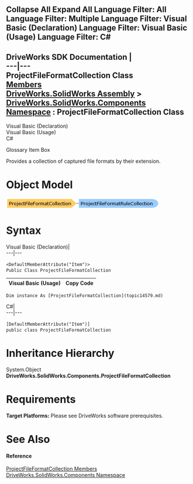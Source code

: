 Collapse All Expand All Language Filter: All  Language Filter: Multiple  Language Filter: Visual Basic (Declaration) Language Filter: Visual Basic (Usage) Language Filter: C#  
---  
DriveWorks SDK Documentation  |   
---|---  
ProjectFileFormatCollection Class   
[Members](topic14580.md)   
[DriveWorks.SolidWorks Assembly](topic13342.md) > [DriveWorks.SolidWorks.Components Namespace](topic13925.md) : ProjectFileFormatCollection Class  
---  
  
Visual Basic (Declaration)    
Visual Basic (Usage)    
C# 

Glossary Item Box

Provides a collection of captured file formats by their extension. 

# Object Model

![](dotnetdiagramimages/image817.png)

# Syntax

Visual Basic (Declaration)|   
---|---  
      
    
    <DefaultMemberAttribute("Item")>
    Public Class ProjectFileFormatCollection   
  
Visual Basic (Usage)| Copy Code  
---|---  
      
    
    Dim instance As [ProjectFileFormatCollection](topic14579.md)  
  
C#|   
---|---  
      
    
    [DefaultMemberAttribute("Item")]
    public class ProjectFileFormatCollection   
  
# Inheritance Hierarchy

System.Object  
**DriveWorks.SolidWorks.Components.ProjectFileFormatCollection**  


# Requirements

**Target Platforms:** Please see DriveWorks software prerequisites.

# See Also

#### Reference

[ProjectFileFormatCollection Members](topic14580.md)   
[DriveWorks.SolidWorks.Components Namespace](topic13925.md)


